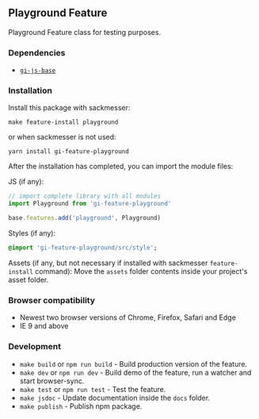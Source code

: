 ## Playground Feature

Playground Feature class for testing purposes.

### Dependencies

* [`gi-js-base`](https://github.com/Goldinteractive/js-base)

### Installation

Install this package with sackmesser:

    make feature-install playground

or when sackmesser is not used:

    yarn install gi-feature-playground

After the installation has completed, you can import the module files:

JS (if any):
```javascript
// import complete library with all modules
import Playground from 'gi-feature-playground'

base.features.add('playground', Playground)
```

Styles (if any):
```sass
@import 'gi-feature-playground/src/style';
```

Assets (if any, but not necessary if installed with sackmesser `feature-install` command):
Move the `assets` folder contents inside your project's asset folder.

### Browser compatibility

* Newest two browser versions of Chrome, Firefox, Safari and Edge
* IE 9 and above

### Development

* `make build` or `npm run build` - Build production version of the feature.
* `make dev` or `npm run dev` - Build demo of the feature, run a watcher and start browser-sync.
* `make test` or `npm run test` - Test the feature.
* `make jsdoc` - Update documentation inside the `docs` folder.
* `make publish` - Publish npm package.
